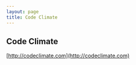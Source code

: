 ```yaml
---
layout: page
title: Code Climate
---
```


## Code Climate

[http://codeclimate.com](http://codeclimate.com)